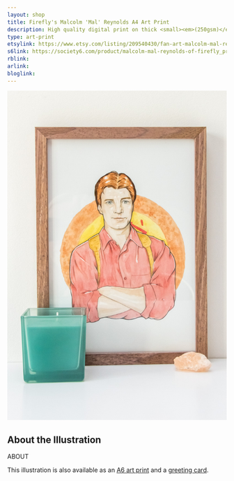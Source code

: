 ```yaml
---
layout: shop
title: Firefly's Malcolm 'Mal' Reynolds A4 Art Print
description: High quality digital print on thick <small><em>(250gsm)</em></small> silk card. Blank on back. Sent in a protective cello bag.<br><br>A4 in size <small><em>(21 x 29.7cm or 8.3 x 11.7in)</em></small>
type: art-print
etsylink: https://www.etsy.com/listing/209540430/fan-art-malcolm-mal-reynolds-of-joss
s6link: https://society6.com/product/malcolm-mal-reynolds-of-firefly_print#1=45
rblink: 
arlink: 
bloglink: 
---
```


<div class="carosel">
    <img src="/assets/shop/fanart-mal-firefly-a4-art-print.jpg" alt="A4 art print of Malcolm 'Mal' Reynolds from Joss Whedon's scif-i TV show Firefly, by A Rose Cast" title="A4 art print of Malcolm 'Mal' Reynolds from Joss Whedon's scif-i TV show Firefly, by @arosecast">
</div>

<h2>About the Illustration</h2>
ABOUT

This illustration is also available as an [A6 art print]() and a [greeting card](/shop/fanart-mal-firefly-greeting-card.html).